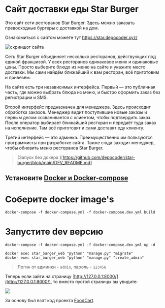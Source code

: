 # Сайт доставки еды Star Burger

Это сайт сети ресторанов Star Burger. Здесь можно заказать превосходные бургеры с доставкой на дом.

Ознакомиться с сайтом можете тут https://star.depocoder.xyz/

![скриншот сайта](https://i.imgur.com/wBAHlDb.png)


Сеть Star Burger объединяет несколько ресторанов, действующих под единой франшизой. У всех ресторанов одинаковое меню и одинаковые цены. Просто выберите блюдо из меню на сайте и укажите место доставки. Мы сами найдём ближайший к вам ресторан, всё приготовим и привезём.

На сайте есть три независимых интерфейса. Первый — это публичная часть, где можно выбрать блюда из меню, и быстро оформить заказ без регистрации и SMS.

Второй интерфейс предназначен для менеджера. Здесь происходит обработка заказов. Менеджер видит поступившие новые заказы и первым делом созванивается с клиентом, чтобы подтвердить заказ. После оператор выбирает ближайший ресторан и передаёт туда заказ на исполнение. Там всё приготовят и сами доставят еду клиенту.

Третий интерфейс — это админка. Преимущественно им пользуются программисты при разработке сайта. Также сюда заходит менеджер, чтобы обновить меню ресторанов Star Burger.

> (Запуск без докера.)[https://github.com/depocoder/star-burger/blob/main/DEV_README.md]

## Установите [Docker и Docker-compose](https://www.howtogeek.com/devops/how-to-install-docker-and-docker-compose-on-linux/)

# Соберите docker image's
```shell
docker-compose -f docker-compose.yml -f docker-compose.dev.yml build
```

# Запустите dev версию
```shell
docker-compose -f docker-compose.yml -f docker-compose.dev.yml up -d
```

```shell
docker exec star_burger_web "python" "manage.py" "migrate"
docker exec star_burger_web "python" "manage.py" "create_admin"
```
> Логин от админки - `admin`, пароль - `123456` 


Теперь если зайти на страницу  [http://127.0.0.1:8000/](http://127.0.0.1:8000/), то вместо пустой страницы вы увидите:

![](https://i.imgur.com/AOP6G4c.png)


За основу был взят код проекта [FoodCart](https://github.com/Saibharath79/FoodCart).
